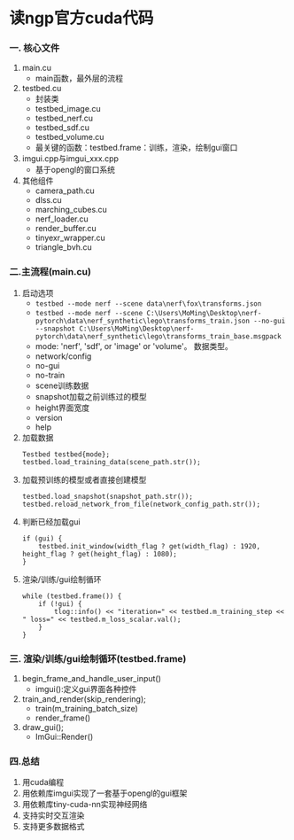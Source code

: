 # 读ngp官方cuda代码

### 一. 核心文件
1. main.cu
    - main函数，最外层的流程
2. testbed.cu
    - 封装类
    - testbed_image.cu
    - testbed_nerf.cu
    - testbed_sdf.cu
    - testbed_volume.cu
    - 最关键的函数：testbed.frame：训练，渲染，绘制gui窗口
 3. imgui.cpp与imgui_xxx.cpp
    - 基于opengl的窗口系统
 4. 其他组件
    - camera_path.cu
    - dlss.cu
    - marching_cubes.cu
    - nerf_loader.cu
    - render_buffer.cu
    - tinyexr_wrapper.cu
    - triangle_bvh.cu
### 二.主流程(main.cu)
1. 启动选项
    - ```testbed --mode nerf --scene data\nerf\fox\transforms.json```
    - ```testbed --mode nerf --scene C:\Users\MoMing\Desktop\nerf-pytorch\data\nerf_synthetic\lego\transforms_train.json --no-gui --snapshot C:\Users\MoMing\Desktop\nerf-pytorch\data\nerf_synthetic\lego\transforms_train_base.msgpack```
    - mode: 'nerf', 'sdf', or 'image' or 'volume'。 数据类型。
    - network/config
    - no-gui
    - no-train
    - scene训练数据
    - snapshot加载之前训练过的模型
    - height界面宽度
    - version
    - help
2. 加载数据
    ```
    Testbed testbed{mode};
    testbed.load_training_data(scene_path.str());
    ```
3. 加载预训练的模型或者直接创建模型
    ```
    testbed.load_snapshot(snapshot_path.str());
    testbed.reload_network_from_file(network_config_path.str());
    ```
4. 判断已经加载gui
    ```
    if (gui) {
        testbed.init_window(width_flag ? get(width_flag) : 1920, height_flag ? get(height_flag) : 1080);
    }
    ```
5. 渲染/训练/gui绘制循环
    ```
    while (testbed.frame()) {
        if (!gui) {
            tlog::info() << "iteration=" << testbed.m_training_step << " loss=" << testbed.m_loss_scalar.val();
        }
    }
    ```
### 三. 渲染/训练/gui绘制循环(testbed.frame)
1. begin_frame_and_handle_user_input()
    - imgui():定义gui界面各种控件
2. train_and_render(skip_rendering);
    - train(m_training_batch_size)
    - render_frame()
2. draw_gui();
    - ImGui::Render()
    
### 四.总结
1. 用cuda编程
2. 用依赖库imgui实现了一套基于opengl的gui框架
3. 用依赖库tiny-cuda-nn实现神经网络
4. 支持实时交互渲染
5. 支持更多数据格式



